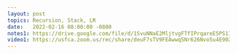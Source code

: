 ```yaml
---
layout: post
topics: Recursion, Stack, LR
date:   2022-02-16 08:00:00 -0800
notes1: https://drive.google.com/file/d/1SvuNNaE2MljtvgFTfIPrqareE5PS1IeR/view?usp=sharing
video1: https://usfca.zoom.us/rec/share/deuF7sTV9FEAwwq5Nr626Nvo5u4E90ZJvw2ILw5dIOAo67-Y7RAHOFyLaZybqJ9D.tFscQIbDz1kZi6Hw
---
```

